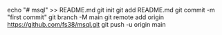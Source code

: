 echo "# msql" >> README.md
git init
git add README.md
git commit -m "first commit"
git branch -M main
git remote add origin https://github.com/fs38/msql.git
git push -u origin main

